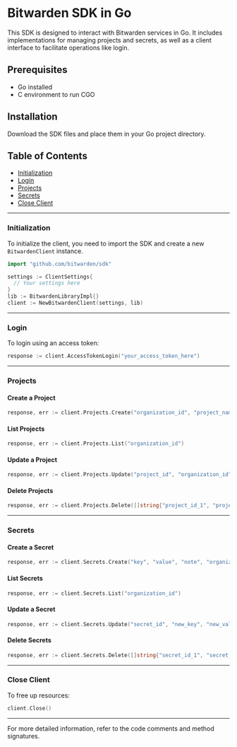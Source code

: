 # Bitwarden SDK in Go

This SDK is designed to interact with Bitwarden services in Go. It includes implementations for managing projects and secrets, as well as a client interface to facilitate operations like login.

## Prerequisites

- Go installed
- C environment to run CGO

## Installation

Download the SDK files and place them in your Go project directory.

## Table of Contents

- [Initialization](#initialization)
- [Login](#login)
- [Projects](#projects)
- [Secrets](#secrets)
- [Close Client](#close-client)

---

### Initialization

To initialize the client, you need to import the SDK and create a new `BitwardenClient` instance.

```go
import "github.com/bitwarden/sdk"

settings := ClientSettings{
  // Your settings here
}
lib := BitwardenLibraryImpl{}
client := NewBitwardenClient(settings, lib)
```

---

### Login

To login using an access token:

```go
response := client.AccessTokenLogin("your_access_token_here")
```

---

### Projects

#### Create a Project

```go
response, err := client.Projects.Create("organization_id", "project_name")
```

#### List Projects

```go
response, err := client.Projects.List("organization_id")
```

#### Update a Project

```go
response, err := client.Projects.Update("project_id", "organization_id", "new_project_name")
```

#### Delete Projects

```go
response, err := client.Projects.Delete([]string{"project_id_1", "project_id_2"})
```

---

### Secrets

#### Create a Secret

```go
response, err := client.Secrets.Create("key", "value", "note", "organization_id", []string{"project_id"})
```

#### List Secrets

```go
response, err := client.Secrets.List("organization_id")
```

#### Update a Secret

```go
response, err := client.Secrets.Update("secret_id", "new_key", "new_value", "new_note", "organization_id", []string{"project_id"})
```

#### Delete Secrets

```go
response, err := client.Secrets.Delete([]string{"secret_id_1", "secret_id_2"})
```

---

### Close Client

To free up resources:

```go
client.Close()
```

---

For more detailed information, refer to the code comments and method signatures.
